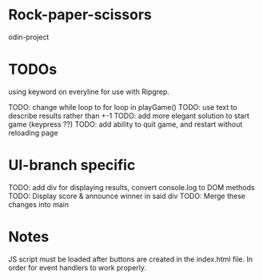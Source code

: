 # Rock-paper-scissors

odin-project

# TODOs

using keyword on everyline for use with Ripgrep.

TODO: change while loop to for loop in playGame()
TODO: use text to describe results rather than +-1
TODO: add more elegant solution to start game (keypress ??)
TODO: add ability to quit game, and restart without reloading page

# UI-branch specific

TODO: add div for displaying results, convert console.log to DOM methods
TODO: Display score & announce winner in said div
TODO: Merge these changes into main

# Notes

JS script must be loaded after buttons are created in the index.html file. In order for event handlers to work properly.
